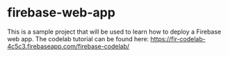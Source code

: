 # firebase-web-app

This is a sample project that will be used to learn how to deploy a Firebase web app. The codelab tutorial can be found here: https://fir-codelab-4c5c3.firebaseapp.com/firebase-codelab/